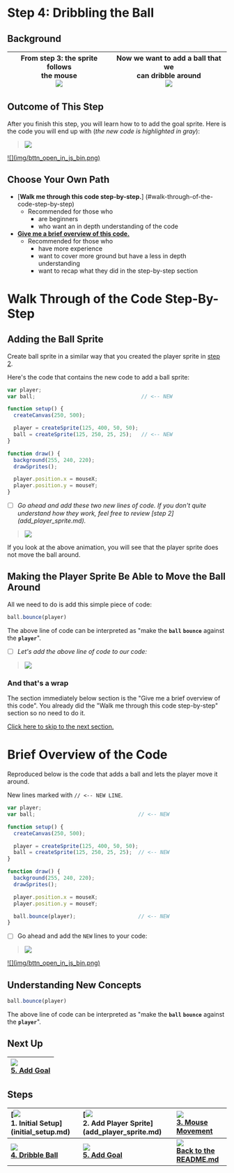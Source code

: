 # Step 4: Dribbling the Ball

## Background

| From step 3: the sprite follows <br> the mouse <br> ![](img/3_mini.gif) | Now we want to add a ball that we <br> can dribble around <br> ![](img/4_mini.gif) |
|:-----------------------------------------------------------------------:|:----------------------------------------------------------------------------------:|

## Outcome of This Step

After you finish this step, you will learn how to to add the goal sprite. Here
is the code you will end up with (_the new code is highlighted in gray_):

> ![](img/4_js_bin.gif)

<a href="http://jsbin.com/dikevu/29/edit?js,output" target="_blank">
  ![](img/bttn_open_in_js_bin.png)
</a>

## Choose Your Own Path

- [**Walk me through this code step-by-step.**]
  (#walk-through-of-the-code-step-by-step)
    - Recommended for those who
      - are beginners
      - who want an in depth understanding of the code
- [**Give me a brief overview of this code.**](#brief-overview-of-the-code)
    - Recommended for those who
      - have more experience
      - want to cover more ground but have a less in depth understanding
      - want to recap what they did in the step-by-step section

# Walk Through of the Code Step-By-Step

## Adding the Ball Sprite

Create ball sprite in a similar way that you created the player sprite in
[step 2](add_player_sprite.md).

Here's the code that contains the new code to add a ball sprite:

```js
var player;
var ball;                                  // <-- NEW

function setup() {
  createCanvas(250, 500);

  player = createSprite(125, 400, 50, 50);
  ball = createSprite(125, 250, 25, 25);   // <-- NEW
}

function draw() {
  background(255, 240, 220);
  drawSprites();

  player.position.x = mouseX;
  player.position.y = mouseY;
}
```

- [ ] _Go ahead and add these two new lines of code. If you don't quite
       understand how they work, feel free to review [step 2]
       (add_player_sprite.md)._

> ![](img/4_write-a_create_ball.gif)

If you look at the above animation, you will see that the player sprite
does not move the ball around.

## Making the Player Sprite Be Able to Move the Ball Around

All we need to do is add this simple piece of code:

```js
ball.bounce(player)
```

The above line of code can be interpreted as "make the **`ball`** **`bounce`**
against the **`player`**".

- [ ] _Let's add the above line of code to our code:_

> ![](img/4_write-c_ball_bounce_player.gif)

### And that's a wrap

The section immediately below section is the "Give me a brief overview of this
code". You already did the "Walk me through this code step-by-step" section
so no need to do it.

[Click here to skip to the next section.](#next-up)

# Brief Overview of the Code

Reproduced below is the code that adds a ball and lets the player move it
around.

New lines marked with
`// <-- NEW LINE`.

```js
var player;
var ball;                                 // <-- NEW               

function setup() {
  createCanvas(250, 500);

  player = createSprite(125, 400, 50, 50);
  ball = createSprite(125, 250, 25, 25);  // <-- NEW
}

function draw() {
  background(255, 240, 220);
  drawSprites();

  player.position.x = mouseX;
  player.position.y = mouseY;

  ball.bounce(player);                    // <-- NEW
}
```

- [ ] Go ahead and add the `NEW` lines to your code:

> ![](img/4_js_bin_complete_walkthrough.gif)

<a href="http://jsbin.com/dikevu/29/edit?js,output" target="_blank">
  ![](img/bttn_open_in_js_bin.png)
</a>

## Understanding New Concepts

```js
ball.bounce(player)
```

The above line of code can be interpreted as "make the **`ball`** **`bounce`**
against the **`player`**".

## Next Up

| **[![](img/5_mini.gif)  <br> 5. Add Goal](add_goal.md)** |
|:-------------------------------------------------------------------|

## Steps

| **[![](img/1_mini.png) <br> 1. Initial Setup] (initial_setup.md)** | **[![](img/2_mini.png) <br> 2. Add Player Sprite]  (add_player_sprite.md)** | **[![](img/3_mini.gif)  <br> 3. Mouse Movement](mouse_movement.md)** |
|:-------------------------------------------------------------------|:----------------------------------------------------------------------------|:---------------------------------------------------------------------|
| **[![](img/4_mini.gif) <br> 4. Dribble Ball](dribble_ball.md)**    | **[![](img/5_mini.gif) <br> 5. Add Goal](add_goal.md)**                     | **[![](img/readme.png) <br> Back to the README.md](README.md)**      |
